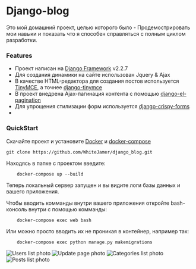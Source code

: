 # Django-blog
Это мой домашний проект, целью которого было - Продемострировать мои навыки и показать что я способен справляться с полным циклом разработки.
### Features
- Проект написан на [Django Framework](https://www.djangoproject.com/ "Django Framework") v2.2.7
- Для создания динамики на сайте использован Jquery & Ajax
- В качестве HTML-редактора для создания постов используется [TinyMCE](https://www.tiny.cloud/get-tiny "TinyMCE"), а точнее [django-tinymce](https://github.com/aljosa/django-tinymce "django-tinymce")
- В проект внедрена Ajax-пагинация контента с помощью [django-el-pagination](https://github.com/shtalinberg/django-el-pagination/tree/master "django-el-pagination-package") 
- Для упрощения стилизации форм используется [django-crispy-forms](https://github.com/django-crispy-forms/django-crispy-forms "django-crispy-forms")
- 


### QuickStart
Скачайте проект и установите [Docker](https://docs.docker.com/install/) и [docker-compose](https://docs.docker.com/compose/install/)
	
    git clone https://github.com/WhiteJamer/django_blog.git

Находясь в папке с проектом введите:

		docker-compose up --build

Теперь локальный сервер запущен и вы видите логи базы данных и вашего приложения.

Чтобы вводить комманды внутри вашего приложения откройте bash-консоль внутри с помощью комманды:

		docker-compose exec web bash 

Или можно просто вводить их не проникая в контейнер, например так:
		
		docker-compose exec python manage.py makemigrations



    
    
![Users list photo](https://i.imgur.com/6Z9dDDs.png)
![Update page photo](https://i.imgur.com/FkKq5b6.png)
![Categories list photo](https://i.imgur.com/L4Ndc3L.png)
![Posts list photo](https://i.imgur.com/dLePR97.png)

